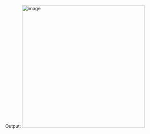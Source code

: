 Output:
<img width="387" alt="image" src="https://github.com/Saadwebapp/todoapp_codsoft/assets/113265080/95aabeaa-3652-4348-9748-e7c68b98384d">

